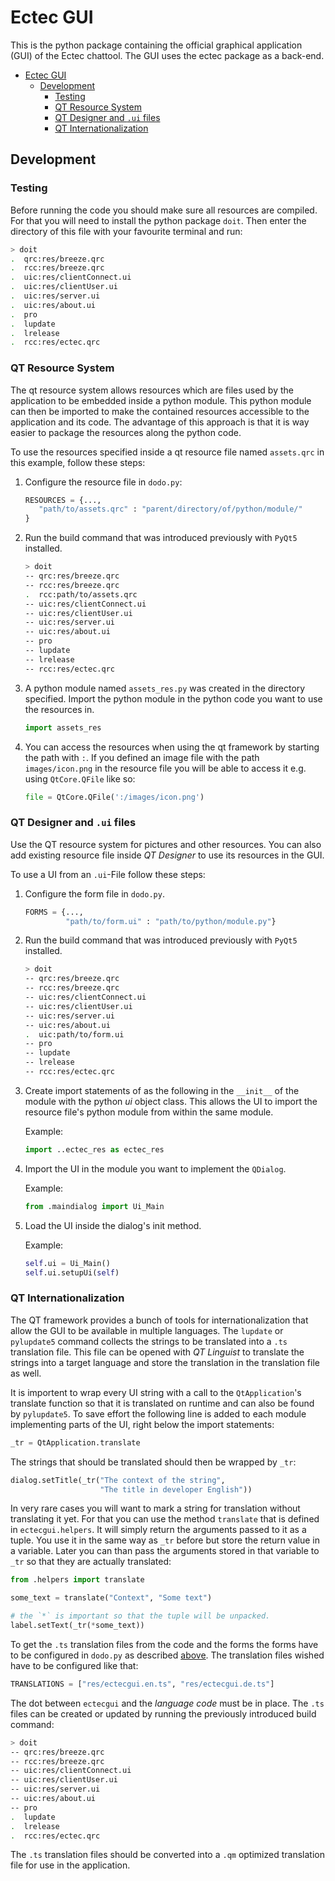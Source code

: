 # Ectec GUI

This is the python package containing the official graphical application (GUI) of the Ectec chattool.
The GUI uses the ectec package as a back-end.

- [Ectec GUI](#ectec-gui)
  - [Development](#development)
    - [Testing](#testing)
    - [QT Resource System](#qt-resource-system)
    - [QT Designer and `.ui` files](#qt-designer-and-ui-files)
    - [QT Internationalization](#qt-internationalization)

## Development

### Testing

Before running the code you should make sure all resources are compiled.
For that you will need to install the python package `doit`.
Then enter the directory of this file with your favourite terminal and run:

```bash
> doit
.  qrc:res/breeze.qrc
.  rcc:res/breeze.qrc
.  uic:res/clientConnect.ui
.  uic:res/clientUser.ui
.  uic:res/server.ui
.  uic:res/about.ui
.  pro
.  lupdate
.  lrelease
.  rcc:res/ectec.qrc
```

### QT Resource System

The qt resource system allows resources which are files used by the application to be embedded inside a python module.
This python module can then be imported to make the contained resources accessible to the application and its code.
The advantage of this approach is that it is way easier to package the resources along the python code.

To use the resources specified inside a qt resource file named `assets.qrc` in this example, follow these steps:

1. Configure the resource file in `dodo.py`:

   ```python
   RESOURCES = {...,
      "path/to/assets.qrc" : "parent/directory/of/python/module/"
   }

2. Run the build command that was introduced previously with `PyQt5` installed.

   ```bash
   > doit
   -- qrc:res/breeze.qrc
   -- rcc:res/breeze.qrc
   .  rcc:path/to/assets.qrc
   -- uic:res/clientConnect.ui
   -- uic:res/clientUser.ui
   -- uic:res/server.ui
   -- uic:res/about.ui
   -- pro
   -- lupdate
   -- lrelease
   -- rcc:res/ectec.qrc
   ```

3. A python module named `assets_res.py` was created in the directory specified.
   Import the python module in the python code you want to use the resources in.

   ```python
   import assets_res
   ```

4. You can access the resources when using the qt framework by starting the path with `:`.
   If you defined an image file with the path `images/icon.png` in the resource file you will be able to access it
   e.g. using `QtCore.QFile` like so:

   ```python
   file = QtCore.QFile(':/images/icon.png')
   ```

### QT Designer and `.ui` files

Use the QT resource system for pictures and other resources. You can also add existing resource file
inside _QT Designer_ to use its resources in the GUI.

To use a UI from an `.ui`-File follow these steps:

1. Configure the form file in `dodo.py`.

   ```python
   FORMS = {...,
            "path/to/form.ui" : "path/to/python/module.py"}
   ```

2. Run the build command that was introduced previously with `PyQt5` installed.

   ```bash
   > doit
   -- qrc:res/breeze.qrc
   -- rcc:res/breeze.qrc
   -- uic:res/clientConnect.ui
   -- uic:res/clientUser.ui
   -- uic:res/server.ui
   -- uic:res/about.ui
   .  uic:path/to/form.ui
   -- pro
   -- lupdate
   -- lrelease
   -- rcc:res/ectec.qrc
   ```

3. Create import statements of as the following in the `__init__` of the module with the python _ui_ object class.
   This allows the UI to import the resource file's python module from within the same module.

   Example:

   ```python
   import ..ectec_res as ectec_res
   ```

4. Import the UI in the module you want to implement the `QDialog`.

   Example:

   ```python
   from .maindialog import Ui_Main
   ```

5. Load the UI inside the dialog's init method.

   Example:

   ```python
   self.ui = Ui_Main()
   self.ui.setupUi(self)
   ```

### QT Internationalization

The QT framework provides a bunch of tools for internationalization that allow the GUI to be available
in multiple languages. The `lupdate` or `pylupdate5` command collects the strings to be translated into a `.ts`
translation file. This file can be opened with *QT Linguist* to translate the strings into a target language and store
the translation in the translation file as well.

It is importent to wrap every UI string with a call to the `QtApplication`'s translate function so that it is
translated on runtime and can also be found by `pylupdate5`. To save effort the following line is added to each module
implementing parts of the UI, right below the import statements:

```python
_tr = QtApplication.translate
```

The strings that should be translated should then be wrapped by `_tr`:
```python
dialog.setTitle(_tr("The context of the string",
                    "The title in developer English"))
```

In very rare cases you will want to mark a string for translation without
translating it yet. For that you can use the method `translate` that is
defined in `ectecgui.helpers`. It will simply return the arguments passed
to it as a tuple. You use it in the same way as `_tr` before but store the
return value in a variable. Later you can than pass the arguments stored
in that variable to `_tr` so that they are actually translated:

```python
from .helpers import translate

some_text = translate("Context", "Some text")

# the `*` is important so that the tuple will be unpacked.
label.setText(_tr(*some_text))
```

To get the `.ts` translation files from the code and the forms the forms have to be configured in `dodo.py` as
described [above](#qt-designer-and-ui-files). The translation files wished have to be configured like that:

```python
TRANSLATIONS = ["res/ectecgui.en.ts", "res/ectecgui.de.ts"]
```

The dot between `ectecgui` and the *language code* must be in place.
The `.ts` files can be created or updated by running the previously introduced
build command:

```bash
> doit
-- qrc:res/breeze.qrc
-- rcc:res/breeze.qrc
-- uic:res/clientConnect.ui
-- uic:res/clientUser.ui
-- uic:res/server.ui
-- uic:res/about.ui
-- pro
.  lupdate
.  lrelease
.  rcc:res/ectec.qrc
```

The `.ts` translation files should be converted into a `.qm` optimized translation file for use in the application.
